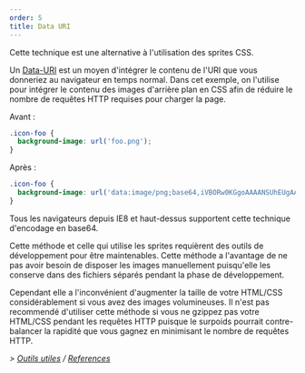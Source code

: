 ```yaml
---
order: 5
title: Data URI
---
```


Cette technique est une alternative à l'utilisation des sprites CSS.

Un [Data-URI](http://fr.wikipedia.org/wiki/Data_URI_scheme) est un moyen d'intégrer le contenu de l'URI que vous donneriez au navigateur en temps normal. Dans cet exemple, on l'utilise pour intégrer le contenu des images d'arrière plan en CSS afin de réduire le nombre de requêtes HTTP requises pour charger la page.

Avant :

```css
.icon-foo {
  background-image: url('foo.png');
}
```

Après :

```css
.icon-foo {
  background-image: url('data:image/png;base64,iVBORw0KGgoAAAANSUhEUgAAAAEAAAABAQMAAAAl21bKAAAAA1BMVEUAAACnej3aAAAAAXRSTlMAQObYZgAAAApJREFUCNdjYAAAAAIAAeIhvDMAAAAASUVORK5CYII%3D');
}
```

Tous les navigateurs depuis IE8 et haut-dessus supportent cette technique d'encodage en base64.

Cette méthode et celle qui utilise les sprites requièrent des outils de développement pour être maintenables. Cette méthode a l'avantage de ne pas avoir besoin de disposer les images manuellement puisqu'elle les conserve dans des fichiers séparés pendant la phase de développement.

Cependant elle a l'inconvénient d'augmenter la taille de votre HTML/CSS considérablement si vous avez des images volumineuses. Il n'est pas recommendé d'utiliser cette méthode si vous ne gzippez pas votre HTML/CSS pendant les requêtes HTTP puisque le surpoids pourrait contre-balancer la rapidité que vous gagnez en minimisant le nombre de requêtes HTTP.

*> [Outils utiles](https://github.com/zenorocha/browser-diet/wiki/Tools#wiki-data-uri) / [References](https://github.com/zenorocha/browser-diet/wiki/References#data-uri)*
